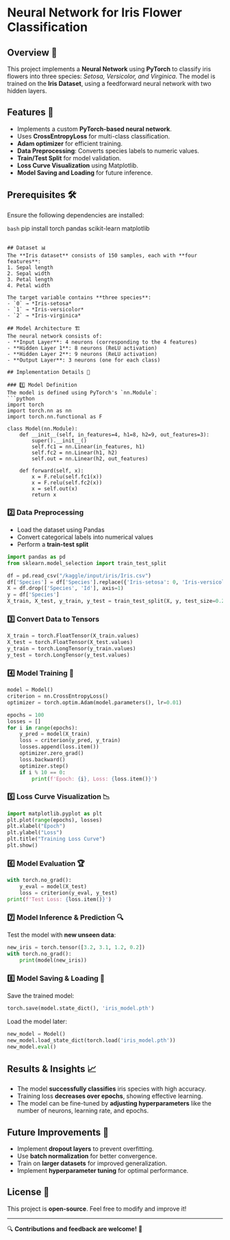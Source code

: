 # Neural Network for Iris Flower Classification

## Overview 🌸
This project implements a **Neural Network** using **PyTorch** to classify iris flowers into three species: *Setosa, Versicolor, and Virginica*. The model is trained on the **Iris Dataset**, using a feedforward neural network with two hidden layers.

## Features 🚀
- Implements a custom **PyTorch-based neural network**.
- Uses **CrossEntropyLoss** for multi-class classification.
- **Adam optimizer** for efficient training.
- **Data Preprocessing**: Converts species labels to numeric values.
- **Train/Test Split** for model validation.
- **Loss Curve Visualization** using Matplotlib.
- **Model Saving and Loading** for future inference.

## Prerequisites 🛠
Ensure the following dependencies are installed:

```bash```
pip install torch pandas scikit-learn matplotlib
```

## Dataset 📊
The **Iris dataset** consists of 150 samples, each with **four features**:
1. Sepal length
2. Sepal width
3. Petal length
4. Petal width

The target variable contains **three species**:
- `0` → *Iris-setosa*
- `1` → *Iris-versicolor*
- `2` → *Iris-virginica*

## Model Architecture 🏗️
The neural network consists of:
- **Input Layer**: 4 neurons (corresponding to the 4 features)
- **Hidden Layer 1**: 8 neurons (ReLU activation)
- **Hidden Layer 2**: 9 neurons (ReLU activation)
- **Output Layer**: 3 neurons (one for each class)

## Implementation Details 📜

### 1️⃣ Model Definition
The model is defined using PyTorch's `nn.Module`:
```python
import torch
import torch.nn as nn
import torch.nn.functional as F

class Model(nn.Module):
    def __init__(self, in_features=4, h1=8, h2=9, out_features=3):
        super().__init__()
        self.fc1 = nn.Linear(in_features, h1)
        self.fc2 = nn.Linear(h1, h2)
        self.out = nn.Linear(h2, out_features)
    
    def forward(self, x):
        x = F.relu(self.fc1(x))
        x = F.relu(self.fc2(x))
        x = self.out(x)
        return x
```

### 2️⃣ Data Preprocessing
- Load the dataset using Pandas
- Convert categorical labels into numerical values
- Perform a **train-test split**
```python
import pandas as pd
from sklearn.model_selection import train_test_split

df = pd.read_csv("/kaggle/input/iris/Iris.csv")
df['Species'] = df['Species'].replace({'Iris-setosa': 0, 'Iris-versicolor': 1, 'Iris-virginica': 2})
X = df.drop(['Species', 'Id'], axis=1)
y = df['Species']
X_train, X_test, y_train, y_test = train_test_split(X, y, test_size=0.2, random_state=32)
```

### 3️⃣ Convert Data to Tensors
```python
X_train = torch.FloatTensor(X_train.values)
X_test = torch.FloatTensor(X_test.values)
y_train = torch.LongTensor(y_train.values)
y_test = torch.LongTensor(y_test.values)
```

### 4️⃣ Model Training 🎯
```python
model = Model()
criterion = nn.CrossEntropyLoss()
optimizer = torch.optim.Adam(model.parameters(), lr=0.01)

epochs = 100
losses = []
for i in range(epochs):
    y_pred = model(X_train)
    loss = criterion(y_pred, y_train)
    losses.append(loss.item())
    optimizer.zero_grad()
    loss.backward()
    optimizer.step()
    if i % 10 == 0:
        print(f'Epoch: {i}, Loss: {loss.item()}')
```

### 5️⃣ Loss Curve Visualization 📉
```python
import matplotlib.pyplot as plt
plt.plot(range(epochs), losses)
plt.xlabel("Epoch")
plt.ylabel("Loss")
plt.title("Training Loss Curve")
plt.show()
```

### 6️⃣ Model Evaluation 🏆
```python
with torch.no_grad():
    y_eval = model(X_test)
    loss = criterion(y_eval, y_test)
print(f'Test Loss: {loss.item()}')
```

### 7️⃣ Model Inference & Prediction 🔍
Test the model with **new unseen data**:
```python
new_iris = torch.tensor([3.2, 3.1, 1.2, 0.2])
with torch.no_grad():
    print(model(new_iris))
```

### 8️⃣ Model Saving & Loading 💾
Save the trained model:
```python
torch.save(model.state_dict(), 'iris_model.pth')
```
Load the model later:
```python
new_model = Model()
new_model.load_state_dict(torch.load('iris_model.pth'))
new_model.eval()
```

## Results & Insights 📈
- The model **successfully classifies** iris species with high accuracy.
- Training loss **decreases over epochs**, showing effective learning.
- The model can be fine-tuned by **adjusting hyperparameters** like the number of neurons, learning rate, and epochs.

## Future Improvements 🔮
- Implement **dropout layers** to prevent overfitting.
- Use **batch normalization** for better convergence.
- Train on **larger datasets** for improved generalization.
- Implement **hyperparameter tuning** for optimal performance.

## License 📜
This project is **open-source**. Feel free to modify and improve it!

---
🔍 **Contributions and feedback are welcome!** 🚀
